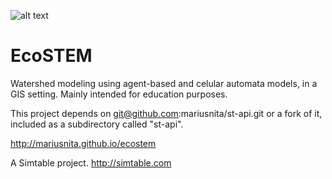 ![alt text](https://github.com/mariusnita/ecostem/raw/master/img/banner.png "EcoSTEM")

EcoSTEM
=======

Watershed modeling using agent-based and celular automata models, in a
GIS setting. Mainly intended for education purposes.

This project depends on git@github.com:mariusnita/st-api.git or a fork of it,
included as a subdirectory called "st-api".

http://mariusnita.github.io/ecostem

A Simtable project.
http://simtable.com
